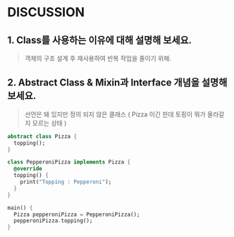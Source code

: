 # DISCUSSION

## 1. Class를 사용하는 이유에 대해 설명해 보세요.
> 객체의 구조 설계 후 재사용하여 반복 작업을 줄이기 위해.

## 2. Abstract Class & Mixin과 Interface 개념을 설명해 보세요.
> 선언은 돼 있지만 정의 되지 않은 클래스 ( Pizza 이긴 한데 토핑이 뭐가 올라갈지 모르는 상태 )

```dart
abstract class Pizza {
  topping();
}

class PepperoniPizza implements Pizza {
  @override
  topping() {
    print("Topping : Pepperoni");
  }
}

main() {
  Pizza pepperoniPizza = PepperoniPizza();
  pepperoniPizza.topping();
}
```